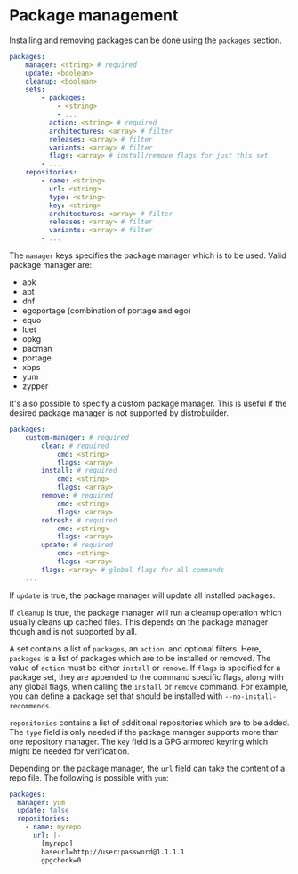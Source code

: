 # Package management

Installing and removing packages can be done using the `packages` section.

```yaml
packages:
    manager: <string> # required
    update: <boolean>
    cleanup: <boolean>
    sets:
        - packages:
            - <string>
            - ...
          action: <string> # required
          architectures: <array> # filter
          releases: <array> # filter
          variants: <array> # filter
          flags: <array> # install/remove flags for just this set
        - ...
    repositories:
        - name: <string>
          url: <string>
          type: <string>
          key: <string>
          architectures: <array> # filter
          releases: <array> # filter
          variants: <array> # filter
        - ...

```

The `manager` keys specifies the package manager which is to be used.
Valid package manager are:

* apk
* apt
* dnf
* egoportage (combination of portage and ego)
* equo
* luet
* opkg
* pacman
* portage
* xbps
* yum
* zypper

It's also possible to specify a custom package manager.
This is useful if the desired package manager is not supported by distrobuilder.

```yaml
packages:
    custom-manager: # required
        clean: # required
            cmd: <string>
            flags: <array>
        install: # required
            cmd: <string>
            flags: <array>
        remove: # required
            cmd: <string>
            flags: <array>
        refresh: # required
            cmd: <string>
            flags: <array>
        update: # required
            cmd: <string>
            flags: <array>
        flags: <array> # global flags for all commands
    ...
```

If `update` is true, the package manager will update all installed packages.

If `cleanup` is true, the package manager will run a cleanup operation which usually cleans up cached files.
This depends on the package manager though and is not supported by all.

A set contains a list of `packages`, an `action`, and optional filters.
Here, `packages` is a list of packages which are to be installed or removed.
The value of `action` must be either `install` or `remove`. If `flags` is
specified for a package set, they are appended to the command specific
flags, along with any global flags, when calling the `install` or `remove`
command.  For example, you can define a package set that should be installed
with `--no-install-recommends`.

`repositories` contains a list of additional repositories which are to be added.
The `type` field is only needed if the package manager supports more than one repository manager.
The `key` field is a GPG armored keyring which might be needed for verification.

Depending on the package manager, the `url` field can take the content of a repo file. The following is possible with `yum`:

```yaml
packages:
  manager: yum
  update: false
  repositories:
    - name: myrepo
      url: |-
        [myrepo]
        baseurl=http://user:password@1.1.1.1
        gpgcheck=0
```

